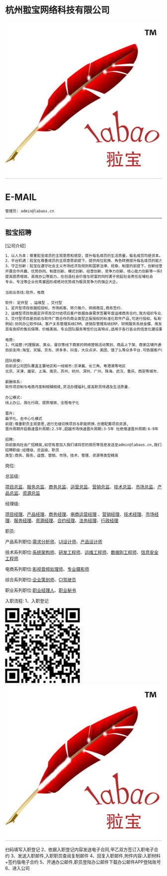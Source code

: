 杭州翋宝网络科技有限公司
======

![image](docs/image/labaoslogo.png)

E-MAIL
======

```bash
管理员: admin@labaos.cn

```

---

翋宝招聘
---
[公司介绍]
```bash
1、以人为本：尊重翋宝成员的主观意愿和感受，提升每名成员的生活质量，每名成员均是资本。
2、平台机遇：翋宝在尊重成员的主观意愿前提下，提供岗位轮换、角色转换提升每名成员的能力与成长、指导与帮扶。
3、守正创新：翋宝在遵守社会主义市场经济及规则和国家法律、规章、制度的前提下，创新经营理念，
开展合作共赢、优势协同、制度创新、模式创新、经营创新、竞争力创新、核心能力创新等一系列举措，
提高提质增效、高效办公等能力，在创造社会价值与财富的同时勇于担起社会责任反哺社会
专业、专注等企业优秀基因形成绝对优势成为极具竞争力的强企大企。

当前业务线:软件、电商

软件: 定开型 、运维型 、交付型
1、定开型项目依据招投标、市场拓客、转介推介、网络商店,商务签约.
2、运维型项目依据定开项目交付结项后客户依据自身需求签署年度运维商务合约,我方组织专业人员进行针对签约客户签约项目的运维保障工作.
3、交付型项目是目前与软件厂商合作的商业类型正版授权的标准化软件产品,可进行授权、私有化部署等实施项目.
例如:协同办公软件OA、客户关系管理系统CRM、进销存管理系统ERP、财税服务系统金蝶、用友.
具有良好的售后保障、价格美丽、专业团队服务等性价比高特点,适用于各行各业的信息化建设要求.

电商:
1、代运营:代理服装、美业、餐饮等线下商家的网络营销活动策划、商品上下架、商家店铺开通认证,采取月度收费、年度收费、订单佣金等服务方式,
目前支持:淘宝、天猫、京东、拼多多、抖音、大众点评、美团、饿了么等众多平台.可依据客户网络营销活动需求进行精准平台投放和多种商企合作模式.

团队规模:
目前该公司团队覆盖主要地区和一线城市:京津冀、长三角、粤港澳等地区
北京、天津、雄安、上海、南京、苏州、杭州、深圳、广州、珠海、武汉、重庆、西安等城市.

薪酬体系:
软件项目制与电商月度制相辅相成,灵活办理福利,提高职员待遇及生活质量.

办公模式:
线上办公、简化行政、提质增效、全程电子化

晋升:
扁平化、去中心化模式
前提:尊重职员主观意愿,进行无缝切换项目与职能转换.合理配置项目资源,
晋升周期开启极速晋升周期:2.5年,超越市场快速晋升周期:3-5年 杜绝慢速晋升周期:6-9年

招聘:
目前面向社会广招精英,如您有意加入我们请将您的简历等信息发送至admin@labaos.cn,我们期待您的加入.
招聘职级:经理级、总监级、职员
类型:商务、服务、运营、营销、市场、技术、管理、资源等类型精英


```
岗位:

总监级:

[项目总监]、[服务总监]、[商务总监]、[运营总监]、[营销总监]、[技术总监]、[市场总监]、[产品总监]、[资源总监]

[项目总监]: http://hrbp.labaos.com/docs/翋宝项目总监岗位说明书.pdf
[服务总监]: http://hrbp.labaos.com/docs/翋宝服务总监岗位说明书.pdf
[商务总监]: http://hrbp.labaos.com/docs/翋宝商务总监岗位说明书.pdf
[运营总监]: http://hrbp.labaos.com/docs/翋宝运营总监岗位说明书.pdf
[营销总监]: http://hrbp.labaos.com/docs/翋宝营销总监岗位说明书.pdf
[技术总监]: http://hrbp.labaos.com/docs/翋宝技术总监岗位说明书.pdf
[市场总监]: http://hrbp.labaos.com/docs/翋宝市场总监岗位说明书.pdf
[产品总监]: http://hrbp.labaos.com/docs/翋宝产品总监岗位说明书.pdf
[资源总监]: http://hrbp.labaos.com/docs/翋宝资源总监岗位说明书.pdf

经理级:

[项目经理]、[产品经理]、[商务经理]、[电商运营经理] 、[营销经理]、[技术经理]、[市场经理]、[服务经理]、[资源经理]、[合约经理]、[法务经理]、[行政经理]

[项目经理]: http://hrbp.labaos.com/docs/翋宝项目经理岗位说明书.pdf
[产品经理]: http://hrbp.labaos.com/docs/翋宝产品经理岗位说明书.pdf
[商务经理]: http://hrbp.labaos.com/docs/翋宝商务经理岗位说明书.pdf
[电商运营经理]: http://hrbp.labaos.com/docs/翋宝电子商务运营经理岗位说明书.pdf

[营销经理]: http://hrbp.labaos.com/docs/翋宝营销经理岗位说明书.pdf
[技术经理]: http://hrbp.labaos.com/docs/翋宝技术经理岗位说明书.pdf
[市场经理]: http://hrbp.labaos.com/docs/翋宝市场经理岗位说明书.pdf
[服务经理]: http://hrbp.labaos.com/docs/翋宝服务经理岗位说明书.pdf
[资源经理]: http://hrbp.labaos.com/docs/翋宝资源经理岗位说明书.pdf
[合约经理]: http://hrbp.labaos.com/docs/翋宝合约经理岗位说明书.pdf
[法务经理]: http://hrbp.labaos.com/docs/翋宝法务经理岗位说明书.pdf
[行政经理]: http://hrbp.labaos.com/docs/翋宝行政经理岗位说明书.pdf

职员:

产品系列职位:[需求分析师]、[UI设计师]、[产品设计师]

[需求分析师]: http://hrbp.labaos.com/docs/翋宝需求分析师岗位说明书.pdf
[UI设计师]: http://hrbp.labaos.com/docs/翋宝UI设计师岗位说明书.pdf
[产品设计师]: http://hrbp.labaos.com/docs/翋宝产品设计师岗位说明书.pdf

技术系列职位:[系统架构师]、[研发工程师]、[运维工程师]、[数据BI工程师]、[信息安全工程师]

[系统架构师]: http://hrbp.labaos.com/docs/翋宝系统架构师岗位说明书.pdf
[研发工程师]: http://hrbp.labaos.com/docs/翋宝研发工程师岗位说明书.pdf
[运维工程师]: http://hrbp.labaos.com/docs/翋宝运维工程师岗位说明书.pdf
[数据BI工程师]: http://hrbp.labaos.com/docs/翋宝数据BI工程师岗位说明书.pdf
[信息安全工程师]: http://hrbp.labaos.com/docs/翋宝信息安全工程师岗位说明书.pdf

电商系列职位:[影视音频处理师]、[专业摄影师]

[影视音频处理师]: http://hrbp.labaos.com/docs/翋宝影视音频处理师岗位说明书.pdf
[专业摄影师]: http://hrbp.labaos.com/docs/翋宝专业摄影师岗位说明书.pdf

综合系列职位:[企业策划师]、[CI驾驶员]

[企业策划师]: http://hrbp.labaos.com/docs/翋宝企业策划师岗位说明书.pdf
[CI驾驶员]: http://hrbp.labaos.com/docs/翋宝CI驾驶员岗位说明书.pdf

职业系列职位:[职业经理人]、[职业秘书]

[职业经理人]: http://hrbp.labaos.com/docs/翋宝职业经理人岗位说明书.pdf
[职业秘书]: http://hrbp.labaos.com/docs/翋宝职业秘书岗位说明书.pdf



入职流程:
1、入职登记

![image](docs/image/labaos-feishu.png)
![image](docs/image/labaoslogo.png)

扫码填写入职登记
2、依据入职登记内容发送电子合同,甲乙双方签订入职电子合约
3、发送入职邮件,入职职员查阅复制邮件
4、回复入职邮件,附件内容:入职材料+签约版电子合约
5、开通办公邮件,职员登陆办公邮件下载办公邮件APP登陆账号
6、进入公司






